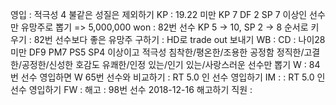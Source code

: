 영입	: 적극성 4 불같은 성질은 제외하기
KP	: 19.22 미만 KP 7 DF 2 SP 7 이상인 선수만 유망주로 뽑기 => 5,000,000 won
	: 82번 선수 KP 5 -> 10, SP 2 -> 8 순서로 키우기
	: 82번 선수보다 좋은 유망주 구하기
	: HD로 trade out 보내기
WB  : 
CD	: 나이28 미만 
	  DF9 PM7 PS5 SP4 이상이고
	  적극성 침착한/평온한/조용한 
	  공정함 정직한/고결한/공정한/신성한 
	  호감도 유쾌한/인정 있는/인기 있는/사랑스러운 
	  선수만 뽑기
W	: 84번 선수 영입하면 W 65번 선수와 비교하기
	: RT 5.0 인 선수 영입하기 
IM	: 
	: RT 5.0 인 선수 영입하기
FW      : 
해고	: 98번 선수 2018-12-16 해고하기
직원	: 
